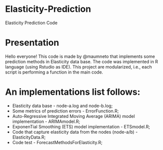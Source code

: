 # Elasticity-Prediction
Elasticity Prediction Code 

# Presentation
Hello everyone! This code is made by @maumneto that implements some prediction methods in Elasticity data base. The code was implemented in R language (using Rstudio as IDE). This project are modularized, i.e., each script is performing a function in the main code.

# An implementations list follows:
- Elasticity data base - node-a.log and node-b.log;
- Some metrics of prediction errors - ErrorFunction.R;
- Auto-Regressive Integrated Moving Average (ARIMA) model implementation - ARIMAmodel.R;
- ExponenTial Smoothing (ETS) model implementation - ETSmodel.R;
- Code that capture elasticity data from the nodes (node-a/b) - ElasticityData.R;
- Code test - ForecastMethodsForElasticity.R;
